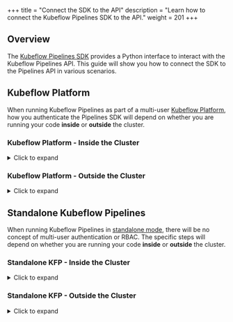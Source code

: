 +++
title = "Connect the SDK to the API"
description = "Learn how to connect the Kubeflow Pipelines SDK to the API."
weight = 201
+++

## Overview

The [Kubeflow Pipelines SDK](https://kubeflow-pipelines.readthedocs.io/en/stable/) provides a Python interface to interact with the Kubeflow Pipelines API. 
This guide will show you how to connect the SDK to the Pipelines API in various scenarios.


## Kubeflow Platform

When running Kubeflow Pipelines as part of a multi-user [Kubeflow Platform](/docs/started/introduction/#what-is-kubeflow-platform), how you authenticate the Pipelines SDK will depend on whether you are running your code __inside__ or __outside__ the cluster.

### **Kubeflow Platform - Inside the Cluster**

<details>
<summary>Click to expand</summary>
<hr>

When running the Pipelines SDK inside a multi-user Kubeflow cluster, a [ServiceAccount token volume](https://kubernetes.io/docs/tasks/configure-pod-container/configure-service-account/#service-account-token-volume-projection) 
can be mounted to the Pod, the Kubeflow Pipelines SDK can use this token to authenticate itself with the Kubeflow Pipelines API.

The following code creates a `kfp.Client()` using a ServiceAccount token for authentication.

```python
import kfp

# by default, when run from inside a Kubernetes cluster:
#  - the token is read from the `KF_PIPELINES_SA_TOKEN_PATH` path
#  - the host is set to `http://ml-pipeline-ui.kubeflow.svc.cluster.local`
kfp_client = kfp.Client()

# test the client by listing experiments
experiments = kfp_client.list_experiments(namespace="my-profile")
print(experiments)
```

The following Pod demonstrates mounting a ServiceAccount token volume.

```yaml
apiVersion: v1
kind: Pod
metadata:
  name: access-kfp-example
spec:
  containers:
  - image: hello-world:latest
    name: hello-world
    env:
      - ## this environment variable is automatically read by `kfp.Client()`
        ## this is the default value, but we show it here for clarity
        name: KF_PIPELINES_SA_TOKEN_PATH
        value: /var/run/secrets/kubeflow/pipelines/token
    volumeMounts:
      - mountPath: /var/run/secrets/kubeflow/pipelines
        name: volume-kf-pipeline-token
        readOnly: true
  volumes:
    - name: volume-kf-pipeline-token
      projected:
        sources:
          - serviceAccountToken:
              path: token
              expirationSeconds: 7200
              ## defined by the `TOKEN_REVIEW_AUDIENCE` environment variable on the `ml-pipeline` deployment
              audience: pipelines.kubeflow.org      
```

You may use Kubeflow's [`PodDefaults`](https://github.com/kubeflow/kubeflow/tree/master/components/admission-webhook) to inject the required ServiceAccount token volume into your Pods:

```yaml
apiVersion: kubeflow.org/v1alpha1
kind: PodDefault
metadata:
  name: access-ml-pipeline
  namespace: "<YOUR_USER_PROFILE_NAMESPACE>"
spec:
  desc: Allow access to Kubeflow Pipelines
  selector:
    matchLabels:
      access-ml-pipeline: "true"
  env:
    - ## this environment variable is automatically read by `kfp.Client()`
      ## this is the default value, but we show it here for clarity
      name: KF_PIPELINES_SA_TOKEN_PATH
      value: /var/run/secrets/kubeflow/pipelines/token
  volumes:
    - name: volume-kf-pipeline-token
      projected:
        sources:
          - serviceAccountToken:
              path: token
              expirationSeconds: 7200
              ## defined by the `TOKEN_REVIEW_AUDIENCE` environment variable on the `ml-pipeline` deployment
              audience: pipelines.kubeflow.org      
  volumeMounts:
    - mountPath: /var/run/secrets/kubeflow/pipelines
      name: volume-kf-pipeline-token
      readOnly: true
```

{{% alert title="Tip" color="info" %}}
* `PodDefaults` are namespaced resources, so you need to create one inside __each__ of your Kubeflow `Profile` namespaces.
* The Notebook Spawner UI will be aware of any `PodDefaults` in the user's namespace (they are selectable under the "configurations" section).
{{% /alert %}}

#### RBAC Authorization

The Kubeflow Pipelines API respects Kubernetes RBAC, and will check RoleBindings assigned to the ServiceAccount before allowing it to take Pipelines API actions.

For example, this RoleBinding allows Pods with the `default-editor` ServiceAccount in `namespace-2` to manage Kubeflow Pipelines in `namespace-1`:

```yaml
apiVersion: rbac.authorization.k8s.io/v1
kind: RoleBinding
metadata:
  name: allow-namespace-2-kubeflow-edit
  ## this RoleBinding is in `namespace-1`, because it grants access to `namespace-1`
  namespace: namespace-1
roleRef:
  apiGroup: rbac.authorization.k8s.io
  kind: ClusterRole
  name: kubeflow-edit
subjects:
  - kind: ServiceAccount
    name: default-editor
    ## the ServiceAccount lives in `namespace-2`
    namespace: namespace-2
```

{{% alert title="Tip" color="info" %}}
* Review the ClusterRole called [`aggregate-to-kubeflow-pipelines-edit`](https://github.com/kubeflow/pipelines/blob/efb96135033fc6e6e55078d33814c45a98566e68/manifests/kustomize/base/installs/multi-user/view-edit-cluster-roles.yaml#L36-L99) 
for a list of some important `pipelines.kubeflow.org` RBAC verbs.
* Kubeflow Notebooks pods run as the `default-editor` ServiceAccount by default, so the RoleBindings for `default-editor` apply to them
and give them access to submit pipelines in their own namespace.
* For more information about profiles, see the [Manage Profile Contributors](/docs/components/central-dash/profiles/#manage-profile-contributors) guide.
{{% /alert %}}

</details>

### **Kubeflow Platform - Outside the Cluster**

<details>
<summary>Click to expand</summary>
<hr>

{{% alert title="Tip" color="info" %}}
The process to authenticate the Pipelines SDK from outside the cluster will vary by [Kubeflow Distribution](/docs/started/installing-kubeflow/#packaged-distributions) and identity provider.

Because most distributions use [Dex](https://dexidp.io/) as their identity provider, this example will show you how to authenticate with Dex using a Python script.
{{% /alert %}}

__Step 1:__ expose your `istio-ingressgateway` service locally (if your Kubeflow Istio gateway is not already exposed on a domain)

```bash
# TIP: `svc/istio-ingressgateway` may be called something else, or use different ports in your distribution
kubectl port-forward --namespace istio-system svc/istio-ingressgateway 8080:80
```

__Step 2:__ this Python code defines a `KFPClientManager()` class that creates authenticated `kfp.Client()` instances using Dex

```python
import re
from urllib.parse import urlsplit, urlencode

import kfp
import requests
import urllib3


class KFPClientManager:
    """
    A class that creates `kfp.Client` instances with Dex authentication.
    """

    def __init__(
        self,
        api_url: str,
        dex_username: str,
        dex_password: str,
        dex_auth_type: str = "local",
        skip_tls_verify: bool = False,
    ):
        """
        Initialize the KfpClient

        :param api_url: the Kubeflow Pipelines API URL
        :param skip_tls_verify: if True, skip TLS verification
        :param dex_username: the Dex username
        :param dex_password: the Dex password
        :param dex_auth_type: the auth type to use if Dex has multiple enabled, one of: ['ldap', 'local']
        """
        self._api_url = api_url
        self._skip_tls_verify = skip_tls_verify
        self._dex_username = dex_username
        self._dex_password = dex_password
        self._dex_auth_type = dex_auth_type
        self._client = None

        # disable SSL verification, if requested
        if self._skip_tls_verify:
            urllib3.disable_warnings(urllib3.exceptions.InsecureRequestWarning)

        # ensure `dex_default_auth_type` is valid
        if self._dex_auth_type not in ["ldap", "local"]:
            raise ValueError(
                f"Invalid `dex_auth_type` '{self._dex_auth_type}', must be one of: ['ldap', 'local']"
            )

    def _get_session_cookies(self) -> str:
        """
        Get the session cookies by authenticating against Dex
        :return: a string of session cookies in the form "key1=value1; key2=value2"
        """

        # use a persistent session (for cookies)
        s = requests.Session()

        # GET the api_url, which should redirect to Dex
        resp = s.get(
            self._api_url, allow_redirects=True, verify=not self._skip_tls_verify
        )
        if resp.status_code == 200:
            pass
        elif resp.status_code == 403:
            # if we get 403, we might be at the oauth2-proxy sign-in page
            # the default path to start the sign-in flow is `/oauth2/start?rd=<url>`
            url_obj = urlsplit(resp.url)
            url_obj = url_obj._replace(
                path="/oauth2/start", query=urlencode({"rd": url_obj.path})
            )
            resp = s.get(
                url_obj.geturl(), allow_redirects=True, verify=not self._skip_tls_verify
            )
        else:
            raise RuntimeError(
                f"HTTP status code '{resp.status_code}' for GET against: {self._api_url}"
            )

        # if we were NOT redirected, then the endpoint is unsecured
        if len(resp.history) == 0:
            # no cookies are needed
            return ""

        # if we are at `../auth` path, we need to select an auth type
        url_obj = urlsplit(resp.url)
        if re.search(r"/auth$", url_obj.path):
            url_obj = url_obj._replace(
                path=re.sub(r"/auth$", f"/auth/{self._dex_auth_type}", url_obj.path)
            )

        # if we are at `../auth/xxxx/login` path, then we are at the login page
        if re.search(r"/auth/.*/login$", url_obj.path):
            dex_login_url = url_obj.geturl()
        else:
            # otherwise, we need to follow a redirect to the login page
            resp = s.get(
                url_obj.geturl(), allow_redirects=True, verify=not self._skip_tls_verify
            )
            if resp.status_code != 200:
                raise RuntimeError(
                    f"HTTP status code '{resp.status_code}' for GET against: {url_obj.geturl()}"
                )
            dex_login_url = resp.url

        # attempt Dex login
        resp = s.post(
            dex_login_url,
            data={"login": self._dex_username, "password": self._dex_password},
            allow_redirects=True,
            verify=not self._skip_tls_verify,
        )
        if resp.status_code != 200:
            raise RuntimeError(
                f"HTTP status code '{resp.status_code}' for POST against: {dex_login_url}"
            )

        # if we were NOT redirected, then the login credentials were probably invalid
        if len(resp.history) == 0:
            raise RuntimeError(
                f"Login credentials are probably invalid - "
                f"No redirect after POST to: {dex_login_url}"
            )

        # if we are at `../approval` path, we need to approve the login
        url_obj = urlsplit(resp.url)
        if re.search(r"/approval$", url_obj.path):
            dex_approval_url = url_obj.geturl()

            # approve the login
            resp = s.post(
                dex_approval_url,
                data={"approval": "approve"},
                allow_redirects=True,
                verify=not self._skip_tls_verify,
            )
            if resp.status_code != 200:
                raise RuntimeError(
                    f"HTTP status code '{resp.status_code}' for POST against: {url_obj.geturl()}"
                )

        return "; ".join([f"{c.name}={c.value}" for c in s.cookies])

    def _create_kfp_client(self) -> kfp.Client:
        try:
            session_cookies = self._get_session_cookies()
        except Exception as ex:
            raise RuntimeError(f"Failed to get Dex session cookies") from ex

        # monkey patch the kfp.Client to support disabling SSL verification
        # kfp only added support in v2: https://github.com/kubeflow/pipelines/pull/7174
        original_load_config = kfp.Client._load_config

        def patched_load_config(client_self, *args, **kwargs):
            config = original_load_config(client_self, *args, **kwargs)
            config.verify_ssl = not self._skip_tls_verify
            return config

        patched_kfp_client = kfp.Client
        patched_kfp_client._load_config = patched_load_config

        return patched_kfp_client(
            host=self._api_url,
            cookies=session_cookies,
        )

    def create_kfp_client(self) -> kfp.Client:
        """Get a newly authenticated Kubeflow Pipelines client."""
        return self._create_kfp_client()
```

__Step 3:__ this Python code uses the above `KFPClientManager()` class to create a `kfp.Client()`

```python
# initialize a KFPClientManager
kfp_client_manager = KFPClientManager(
    api_url="http://localhost:8080/pipeline",
    skip_tls_verify=True,

    dex_username="user@example.com",
    dex_password="12341234",

    # can be 'ldap' or 'local' depending on your Dex configuration
    dex_auth_type="local",
)

# get a newly authenticated KFP client
# TIP: long-lived sessions might need to get a new client when their session expires
kfp_client = kfp_client_manager.create_kfp_client()

# test the client by listing experiments
experiments = kfp_client.list_experiments(namespace="my-profile")
print(experiments)
```

</details>

## Standalone Kubeflow Pipelines

When running Kubeflow Pipelines in [standalone mode](/docs/components/pipelines/operator-guides/installation/), there will be no concept of multi-user authentication or RBAC.
The specific steps will depend on whether you are running your code __inside__ or __outside__ the cluster.

### **Standalone KFP - Inside the Cluster**

<details>
<summary>Click to expand</summary>
<hr>

When running inside the Kubernetes cluster, you may connect Pipelines SDK directly to the `ml-pipeline-ui` service via [cluster-internal service DNS resolution](https://kubernetes.io/docs/concepts/services-networking/service/#discovering-services).

{{% alert title="Warning" color="warning" %}}
In [standalone deployments](/docs/components/pipelines/operator-guides/installation/) of Kubeflow Pipelines, there is no authentication enforced on the `ml-pipeline-ui` service.
{{% /alert %}}

When running in the __same namespace__ as Kubeflow:

```python
import kfp

client = kfp.Client(host="http://ml-pipeline-ui:80")

print(client.list_experiments())
```

When running in a __different namespace__ to Kubeflow:

```python
import kfp

# the namespace in which you deployed Kubeflow Pipelines
namespace = "kubeflow" 

client = kfp.Client(host=f"http://ml-pipeline-ui.{namespace}")

print(client.list_experiments())
```

</details>

### **Standalone KFP - Outside the Cluster**

<details>
<summary>Click to expand</summary>
<hr>

When running outside the Kubernetes cluster, you may connect Pipelines SDK to the `ml-pipeline-ui` service by using [kubectl port-forwarding](https://kubernetes.io/docs/tasks/access-application-cluster/port-forward-access-application-cluster/).

{{% alert title="Warning" color="warning" %}}
In [standalone deployments](/docs/components/pipelines/operator-guides/installation/) of Kubeflow Pipelines, there is no authentication enforced on the `ml-pipeline-ui` service.
{{% /alert %}}

__Step 1:__ run the following command on your external system to initiate port-forwarding:

```bash
# change `--namespace` if you deployed Kubeflow Pipelines into a different namespace
kubectl port-forward --namespace kubeflow svc/ml-pipeline-ui 3000:80
```

__Step 2:__ the following code will create a `kfp.Client()` against your port-forwarded `ml-pipeline-ui` service:

```python
import kfp

client = kfp.Client(host="http://localhost:3000")

print(client.list_experiments())
```

</details>

<br>